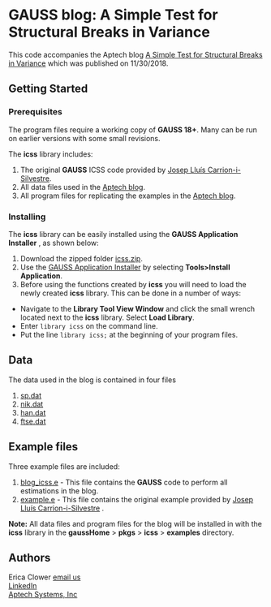 # GAUSS blog: A Simple Test for Structural Breaks in Variance
This code accompanies the Aptech blog [A Simple Test for Structural Breaks in Variance](https://www.aptech.com/blog/a-simple-test-for-structural-breaks-in-variance/) which was published on 11/30/2018.

## Getting Started
### Prerequisites
The program files require a working copy of **GAUSS 18+**. Many can be run on earlier versions with some small revisions.

The **icss** library includes:
1. The original **GAUSS** ICSS code provided by [Josep Lluís Carrion-i-Silvestre](https://webgrec.ub.edu/webpages/personal/cat/000698_carrion.ub.edu.html).
2. All data files used in the [Aptech blog](https://www.aptech.com/blog/).
3. All program files for replicating the examples in the [Aptech blog](https://www.aptech.com/blog/).

### Installing
The **icss** library can be easily installed using the **GAUSS Application Installer** , as shown below:

1. Download the zipped folder [icss.zip](icss.zip).
2. Use the [GAUSS Application Installer](https://www.aptech.com/support/installation/using-the-applications-installer-wizard/) by selecting **Tools>Install Application**.
3. Before using the functions created by **icss** you will need to load the newly created **icss** library. This can be done in a number of ways:
  *   Navigate to the **Library Tool View Window** and click the small wrench located next to the **icss** library. Select **Load Library**.
  *  Enter `library icss` on the command line.
  *  Put the line `library icss;` at the beginning of your program files.

## Data
The data used in the blog is contained in four files

1. [sp.dat](examples/sp.dat)
2. [nik.dat](examples/nik.dat)
3. [han.dat](examples/han.dat)
4. [ftse.dat](examples/ftse.dat)

## Example files
Three example files are included:
1. [blog_icss.e](examples/blog_icss.e) - This file contains the **GAUSS** code to perform all estimations in the blog.
2. [example.e](examples/example.e) - This file contains the original example provided by [Josep Lluís Carrion-i-Silvestre](https://webgrec.ub.edu/webpages/personal/cat/000698_carrion.ub.edu.html) .

**Note:** All data files and program files for the blog will be installed in with the **icss** library in the **gaussHome** > **pkgs** > **icss** > **examples** directory.

## Authors
Erica Clower
[email us](mailto:eclower@aptech.com)  
[LinkedIn](https://linkedin.com/in/ericaclower)  
[Aptech Systems, Inc](https://www.aptech.com/)

